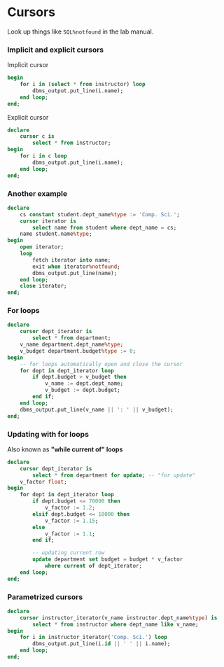 # Cursors

Look up things like `SQL%notfound` in the lab manual.

### Implicit and explicit cursors

Implicit cursor
```sql
begin
    for i in (select * from instructor) loop
		dbms_output.put_line(i.name);
    end loop;
end;
```

Explicit cursor

```sql
declare 
    cursor c is 
    	select * from instructor;
begin
	for i in c loop
		dbms_output.put_line(i.name);
    end loop;
end;
```

### Another example 

```sql
declare
	cs constant student.dept_name%type := 'Comp. Sci.';
	cursor iterator is 
        select name from student where dept_name = cs;
	name student.name%type;
begin
	open iterator;
	loop
        fetch iterator into name;
		exit when iterator%notfound;
		dbms_output.put_line(name);
    end loop;
	close iterator;
end;
```

### For loops

```sql
declare
	cursor dept_iterator is
    	select * from department;
	v_name department.dept_name%type;
    v_budget department.budget%type := 0;
begin
	-- for loops automatically open and close the cursor
	for dept in dept_iterator loop 
		if dept.budget > v_budget then
			v_name := dept.dept_name;
			v_budget := dept.budget;
    	end if;
    end loop;
	dbms_output.put_line(v_name || ': ' || v_budget);
end;
```

### Updating with for loops

Also known as **"while current of" loops**

```sql
declare
	cursor dept_iterator is
    	select * from department for update; -- "for update"
	v_factor float;
begin
    for dept in dept_iterator loop
    	if dept.budget <= 70000 then
    		v_factor := 1.2;
		elsif dept.budget <= 10000 then
            v_factor := 1.15;
		else
            v_factor := 1.1;
		end if;

		-- updating current row
		update department set budget = budget * v_factor 
			where current of dept_iterator;
    end loop;
end;
```

### Parametrized cursors

```sql
declare
	cursor instructor_iterator(v_name instructor.dept_name%type) is
    	select * from instructor where dept_name like v_name;
begin
	for i in instructor_iterator('Comp. Sci.') loop
		dbms_output.put_line(i.id || ' ' || i.name);
    end loop;
end;
```